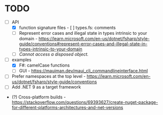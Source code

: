 # TODO

- [ ] API
    - [x] function signature files
          - [ ] types.fs: comments
    - [ ] Represent error cases and illegal state in types intrinsic to your domain
          - https://learn.microsoft.com/en-us/dotnet/fsharp/style-guide/conventions#represent-error-cases-and-illegal-state-in-types-intrinsic-to-your-domain
    - [ ] _Cannot access a disposed object._

- [ ] examples
    - [x] F#: camelCase functions
    - [ ] GUI
          - https://mauiman.dev/maui_cli_commandlineinterface.html

- [ ] Prefer namespaces at the top level
      - https://learn.microsoft.com/en-us/dotnet/fsharp/style-guide/conventions
- [ ] Add .NET 9 as a target framework
- (?) Cross-platform builds
      - https://stackoverflow.com/questions/69393627/create-nuget-package-for-different-platforms-architectures-and-net-versions


